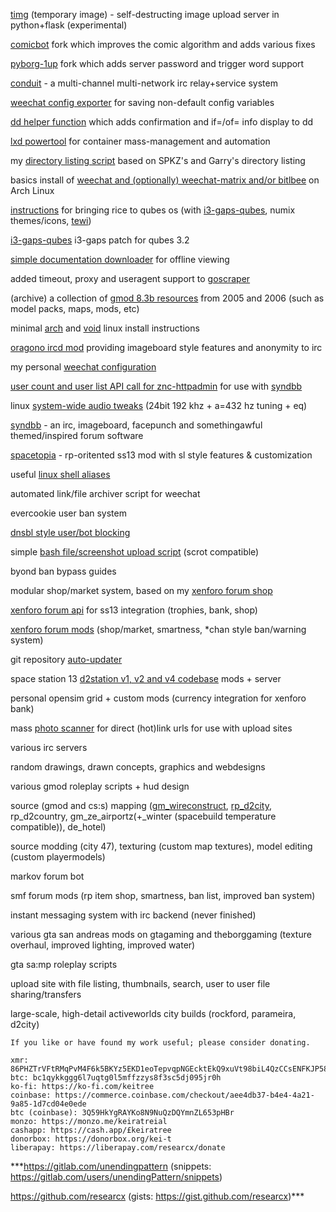 [timg](https://github.com/researcx/timg) (temporary image) - self-destructing image upload server in python+flask (experimental)

[comicbot](https://github.com/D2K5/comicbot) fork which improves the comic algorithm and adds various fixes

[pyborg-1up](https://github.com/researcx/pyborg-1up) fork which adds server password and trigger word support

[conduit](https://github.com/researcx/conduit) - a multi-channel multi-network irc relay+service system

[weechat config exporter](https://github.com/researcx/weechat-confsave) for saving non-default config variables

[dd helper function](https://gist.github.com/researcx/2e17af17054a70936a34fa5d87f72072) which adds confirmation and if=/of= info display to dd

[lxd powertool](https://github.com/researcx/lxd-tools) for container mass-management and automation

my [directory listing script](https://github.com/researcx/pydirlist) based on SPKZ's and Garry's directory listing

basics install of [weechat and (optionally) weechat-matrix and/or bitlbee](https://gist.github.com/researcx/3d48686fbef0dd0251d4803eb72c96a5) on Arch Linux 

[instructions](https://github.com/researcx/dotfiles-qubes-i3) for bringing rice to qubes os (with [i3-gaps-qubes](https://github.com/researcx/i3-gaps-qubes), numix themes/icons, [tewi](https://github.com/lucy/tewi-font)) 

[i3-gaps-qubes](https://github.com/researcx/i3-gaps-qubes) i3-gaps patch for qubes 3.2

[simple documentation downloader](https://gist.github.com/researcx/2060a4fb6f21adccc26a3ae8799f19fb) for offline viewing

added timeout, proxy and useragent support to [goscraper](https://github.com/researcx/goscraper)

(archive) a collection of [gmod 8.3b resources](https://github.com/researcx/gmod-8-3b-mods-maps-only) from 2005 and 2006 (such as model packs, maps, mods, etc)

minimal [arch](https://gist.github.com/researcx/e3b0476f2f75165f004773f8add4a7ad) and [void](https://gist.github.com/researcx/216482572b15fe299ee742899c741e50) linux install instructions

[oragono ircd mod](https://github.com/researcx/oragono-laced) providing imageboard style features and anonymity to irc

my personal [weechat configuration](https://gist.github.com/researcx/26558dfbfd9417157f20b7c236f28f05)

[user count and user list API call for znc-httpadmin](https://github.com/researcx/znc-httpadmin) for use with [syndbb](https://github.com/researcx/SynDBB)

linux [system-wide audio tweaks](https://gist.github.com/researcx/8e583f8cfc68562355408b9b854ff31c) (24bit 192 khz + a=432 hz tuning + eq)

[syndbb](https://github.com/researcx/SynDBB) - an irc, imageboard, facepunch and somethingawful themed/inspired forum software

[spacetopia](https://github.com/researcx/spacetopia) - rp-oritented ss13 mod with sl style features & customization

useful [linux shell aliases](https://gist.github.com/researcx/1f631f9eebaef66b76aa938ea9309a6d)

automated link/file archiver script for weechat

evercookie user ban system

[dnsbl style user/bot blocking](https://gist.github.com/researcx/4ca1b1b0dcbb720ef824cc5ee41d2716)

simple [bash file/screenshot upload script](https://gist.github.com/researcx/b4db73f57143877df0e45d4338f21b9f) (scrot compatible)

byond ban bypass guides

modular shop/market system, based on my [xenforo forum shop](https://github.com/researcx/xenforo-mods)

[xenforo forum api](https://github.com/researcx/xenforo-mods) for ss13 integration (trophies, bank, shop)

[xenforo forum mods](https://github.com/researcx/xenforo-mods) (shop/market, smartness, *chan style ban/warning system)

git repository [auto-updater](https://gist.github.com/researcx/21233a8756993e1f03972c1886eb865e)

space station 13 [d2station v1, v2 and v4 codebase](https://github.com/researcx/d2station-full) mods + server

personal opensim grid + custom mods (currency integration for xenforo bank)

mass [photo scanner](https://gist.github.com/researcx/ebf32c517d1dcc246f9141dbe1dcfcd2) for direct (hot)link urls for use with upload sites

various irc servers

random drawings, drawn concepts, graphics and webdesigns

various gmod roleplay scripts + hud design

source (gmod and cs:s) mapping ([gm_wireconstruct](https://github.com/researcx/gm_wireconstruct_rc), [rp_d2city](https://github.com/researcx/rp_d2city), rp_d2country, gm_ze_airportz(+_winter (spacebuild temperature compatible)), de_hotel)

source modding (city 47), texturing (custom map textures), model editing (custom playermodels)

markov forum bot

smf forum mods (rp item shop, smartness, ban list, improved ban system)

instant messaging system with irc backend (never finished)

various gta san andreas mods on gtagaming and theborggaming (texture overhaul, improved lighting, improved water)

gta sa:mp roleplay scripts

upload site with file listing, thumbnails, search, user to user file sharing/transfers

large-scale, high-detail activeworlds city builds (rockford, parameira, d2city)

	If you like or have found my work useful; please consider donating.

	xmr: 86PHZTrVFtRMqPvM4F6k5BKYz5EKD1eoTepvqpNGEcktEkQ9xuVt98biL4QzCCsENFKJP58nPTPbyB6CG33gy5FWDxacA1A
	btc: bc1qykkggg6l7uqtg0l5mffzzys8f3sc5dj095jr0h
	ko-fi: https://ko-fi.com/keitree
	coinbase: https://commerce.coinbase.com/checkout/aee4db37-b4e4-4a21-9a85-1d7cd04e0ede
	btc (coinbase): 3Q59HkYgRAYKo8N9NuQzDQYmnZL653pHBr
	monzo: https://monzo.me/keiratreial
	cashapp: https://cash.app/£keiratree
	donorbox: https://donorbox.org/kei-t
	liberapay: https://liberapay.com/researcx/donate

***https://gitlab.com/unendingpattern (snippets: https://gitlab.com/users/unendingPattern/snippets)

https://github.com/researcx (gists: https://gist.github.com/researcx)***
